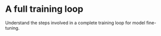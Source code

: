 # A full training loop

Understand the steps involved in a complete training loop for model fine-tuning.
